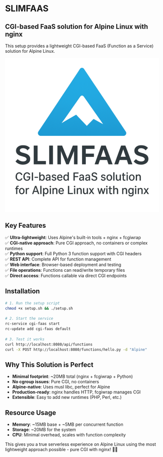 # SLIMFAAS

## CGI-based FaaS solution for Alpine Linux with nginx

This setup provides a lightweight CGI-based FaaS (Function as a Service) solution for Alpine Linux.

![alt text](logo.png "Logo SMIMFAAS")

## Key Features

✅ **Ultra-lightweight**: Uses Alpine's built-in tools + nginx + fcgiwrap  
✅ **CGI-native approach**: Pure CGI approach, no containers or complex runtimes  
✅ **Python support**: Full Python 3 function support with CGI headers  
✅ **REST API**: Complete API for function management  
✅ **Web interface**: Browser-based deployment and testing  
✅ **File operations**: Functions can read/write temporary files  
✅ **Direct access**: Functions callable via direct CGI endpoints  

## Installation

```bash
# 1. Run the setup script
chmod +x setup.sh && ./setup.sh

# 2. Start the service
rc-service cgi-faas start
rc-update add cgi-faas default

# 3. Test it works
curl http://localhost:8080/api/functions
curl -X POST http://localhost:8080/functions/hello.py -d "Alpine"
```

## Why This Solution is Perfect

- **Minimal footprint**: ~20MB total (nginx + fcgiwrap + Python)
- **No cgroup issues**: Pure CGI, no containers
- **Alpine-native**: Uses musl libc, perfect for Alpine
- **Production-ready**: nginx handles HTTP, fcgiwrap manages CGI
- **Extensible**: Easy to add new runtimes (PHP, Perl, etc.)

## Resource Usage

- **Memory**: ~15MB base + ~5MB per concurrent function
- **Storage**: ~20MB for the system
- **CPU**: Minimal overhead, scales with function complexity

This gives you a true serverless experience on Alpine Linux using the most lightweight approach possible - pure CGI with nginx! 🚀🐧
